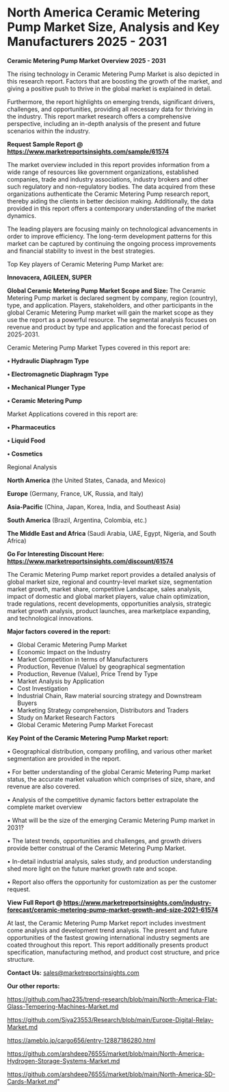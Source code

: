  # North America Ceramic Metering Pump Market Size, Analysis and Key Manufacturers 2025 - 2031

<Strong> Ceramic Metering Pump Market Overview 2025 - 2031</strong>

The rising technology in Ceramic Metering Pump Market is also depicted in this research report. Factors that are boosting the growth of the market, and giving a positive push to thrive in the global market is explained in detail.

Furthermore, the report highlights on emerging trends, significant drivers, challenges, and opportunities, providing all necessary data for thriving in the industry. This report market research offers a comprehensive perspective, including an in-depth analysis of the present and future scenarios within the industry.

<strong>Request Sample Report @ <a href=https://www.marketreportsinsights.com/sample/61574>https://www.marketreportsinsights.com/sample/61574</a></strong>

The market overview included in this report provides information from a wide range of resources like government organizations, established companies, trade and industry associations, industry brokers and other such regulatory and non-regulatory bodies. The data acquired from these organizations authenticate the Ceramic Metering Pump research report, thereby aiding the clients in better decision making. Additionally, the data provided in this report offers a contemporary understanding of the market dynamics.

The leading players are focusing mainly on technological advancements in order to improve efficiency. The long-term development patterns for this market can be captured by continuing the ongoing process improvements and financial stability to invest in the best strategies.

Top Key players of Ceramic Metering Pump Market are:

<strong>Innovacera, AGILEEN, SUPER</strong>

<strong><b>Global Ceramic Metering Pump Market Scope and Size:</b></strong>
The Ceramic Metering Pump market is declared segment by company, region (country), type, and application. Players, stakeholders, and other participants in the global Ceramic Metering Pump market will gain the market scope as they use the report as a powerful resource. The segmental analysis focuses on revenue and product by type and application and the forecast period of 2025-2031.

Ceramic Metering Pump Market Types covered in this report are:

<strong>• Hydraulic Diaphragm Type

• Electromagnetic Diaphragm Type

• Mechanical Plunger Type

• Ceramic Metering Pump</strong>

Market Applications covered in this report are:

<strong>• Pharmaceutics

• Liquid Food

• Cosmetics</strong> 

Regional Analysis

<strong>North America</strong> (the United States, Canada, and Mexico)

<strong>Europe</strong> (Germany, France, UK, Russia, and Italy)

<strong>Asia-Pacific</strong> (China, Japan, Korea, India, and Southeast Asia)

<strong>South America</strong> (Brazil, Argentina, Colombia, etc.)

<strong>The Middle East and Africa</strong> (Saudi Arabia, UAE, Egypt, Nigeria, and South Africa)

<strong>Go For Interesting Discount Here: <a href=https://www.marketreportsinsights.com/discount/61574>https://www.marketreportsinsights.com/discount/61574</a></strong>

The Ceramic Metering Pump market report provides a detailed analysis of global market size, regional and country-level market size, segmentation market growth, market share, competitive Landscape, sales analysis, impact of domestic and global market players, value chain optimization, trade regulations, recent developments, opportunities analysis, strategic market growth analysis, product launches, area marketplace expanding, and technological innovations.

<strong><b>Major factors covered in the report:</b></strong>
<ul>
  <li>Global Ceramic Metering Pump Market </li>
  <li>Economic Impact on the Industry</li>
  <li>Market Competition in terms of Manufacturers</li>
  <li>Production, Revenue (Value) by geographical segmentation</li>
  <li>Production, Revenue (Value), Price Trend by Type</li>
  <li>Market Analysis by Application</li>
  <li>Cost Investigation</li>
  <li>Industrial Chain, Raw material sourcing strategy and Downstream Buyers</li>
  <li>Marketing Strategy comprehension, Distributors and Traders</li>
  <li>Study on Market Research Factors</li>
  <li>Global Ceramic Metering Pump Market Forecast</li>
</ul>

<strong><b>Key Point of the Ceramic Metering Pump Market report:</b></strong>

• Geographical distribution, company profiling, and various other market segmentation are provided in the report.

• For better understanding of the global Ceramic Metering Pump market status, the accurate market valuation which comprises of size, share, and revenue are also covered.

• Analysis of the competitive dynamic factors better extrapolate the complete market overview

• What will be the size of the emerging Ceramic Metering Pump market in 2031?

• The latest trends, opportunities and challenges, and growth drivers provide better construal of the Ceramic Metering Pump Market.

• In-detail industrial analysis, sales study, and production understanding shed more light on the future market growth rate and scope.

• Report also offers the opportunity for customization as per the customer request.

<strong><b>View Full Report @ <a href=https://www.marketreportsinsights.com/industry-forecast/ceramic-metering-pump-market-growth-and-size-2021-61574>https://www.marketreportsinsights.com/industry-forecast/ceramic-metering-pump-market-growth-and-size-2021-61574</a></b></strong>


At last, the Ceramic Metering Pump Market report includes investment come analysis and development trend analysis. The present and future opportunities of the fastest growing international industry segments are coated throughout this report. This report additionally presents product specification, manufacturing method, and product cost structure, and price structure.

<strong>Contact Us:</strong>
sales@marketreportsinsights.com

<strong>Our other reports:</strong>

<a href=https://github.com/haq235/trend-research/blob/main/North-America-Flat-Glass-Tempering-Machines-Market.md>https://github.com/haq235/trend-research/blob/main/North-America-Flat-Glass-Tempering-Machines-Market.md</a>

<a href=https://github.com/Siya23553/Research/blob/main/Europe-Digital-Relay-Market.md>https://github.com/Siya23553/Research/blob/main/Europe-Digital-Relay-Market.md</a>

<a href=https://ameblo.jp/cargo656/entry-12887186280.html>https://ameblo.jp/cargo656/entry-12887186280.html</a>

<a href=https://github.com/arshdeep76555/market/blob/main/North-America-Hydrogen-Storage-Systems-Market.md>https://github.com/arshdeep76555/market/blob/main/North-America-Hydrogen-Storage-Systems-Market.md</a>

<a href=https://github.com/arshdeep76555/market/blob/main/North-America-SD-Cards-Market.md>https://github.com/arshdeep76555/market/blob/main/North-America-SD-Cards-Market.md</a>"
